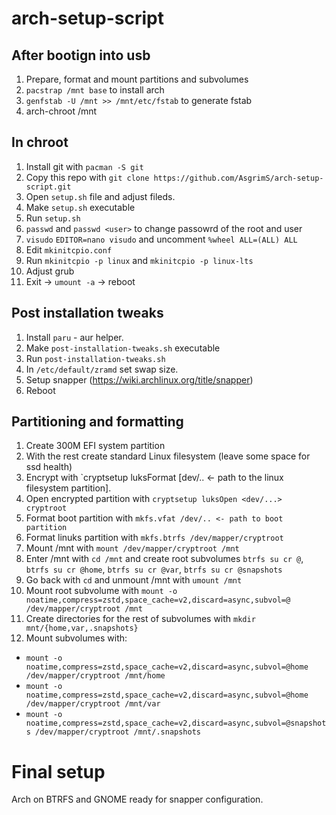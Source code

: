 # arch-setup-script

## After bootign into usb
1. Prepare, format and mount partitions and subvolumes
2. `pacstrap /mnt base` to install arch
3. `genfstab -U /mnt >> /mnt/etc/fstab` to generate fstab
4. arch-chroot /mnt

## In chroot
1. Install git with `pacman -S git`
2. Copy this repo with `git clone https://github.com/AsgrimS/arch-setup-script.git`
3. Open `setup.sh` file and adjust fileds.
4. Make `setup.sh` executable
5. Run `setup.sh`
6. `passwd` and `passwd <user>` to change passowrd of the root and user
7. `visudo` `EDITOR=nano visudo` and uncomment `%wheel ALL=(ALL) ALL`
8. Edit `mkinitcpio.conf`
9. Run `mkinitcpio -p linux` and `mkinitcpio -p linux-lts` 
10. Adjust grub
11. Exit -> `umount -a` -> reboot

## Post installation tweaks
1. Install `paru` - aur helper.
2. Make `post-installation-tweaks.sh` executable
3. Run `post-installation-tweaks.sh`
4. In `/etc/default/zramd` set swap size.
5. Setup snapper (https://wiki.archlinux.org/title/snapper)
5. Reboot

## Partitioning and formatting
1. Create 300M EFI system partition
2. With the rest create standard Linux filesystem (leave some space for ssd health)
3. Encrypt with `cryptsetup luksFormat [dev/.. <- path to the linux filesystem partition].
4. Open encrypted partition with `cryptsetup luksOpen <dev/...> cryptroot`
5. Format boot partition with `mkfs.vfat /dev/.. <- path to boot partition`
6. Format linuks partition with `mkfs.btrfs /dev/mapper/cryptroot`
7. Mount /mnt with `mount /dev/mapper/cryptroot /mnt`
8. Enter /mnt with `cd /mnt` and create root subvolumes `btrfs su cr @`, `btrfs su cr @home`, `btrfs su cr @var`, `btrfs su cr @snapshots`
9. Go back with `cd` and unmount /mnt with `umount /mnt`
10. Mount root subvolume with `mount -o noatime,compress=zstd,space_cache=v2,discard=async,subvol=@ /dev/mapper/cryptroot /mnt`
11. Create directories for the rest of subvolumes with `mkdir mnt/{home,var,.snapshots}`
12. Mount subvolumes with:
 - `mount -o noatime,compress=zstd,space_cache=v2,discard=async,subvol=@home /dev/mapper/cryptroot /mnt/home`
 - `mount -o noatime,compress=zstd,space_cache=v2,discard=async,subvol=@home /dev/mapper/cryptroot /mnt/var`
 - `mount -o noatime,compress=zstd,space_cache=v2,discard=async,subvol=@snapshots /dev/mapper/cryptroot /mnt/.snapshots`

# Final setup
Arch on BTRFS and GNOME ready for snapper configuration.
